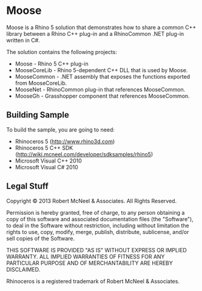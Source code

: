 Moose
=====

Moose is a Rhino 5 solution that demonstrates how to share a common C++ library between a Rhino C++ plug-in and a RhinoCommon .NET plug-in written in C#.

The solution contains the following projects:

* Moose        - Rhino 5 C++ plug-in
* MooseCoreLib - Rhino 5-dependent C++ DLL that is used by Moose.
* MooseCommon  - .NET assembly that exposes the functions exported from MooseCoreLib.
* MooseNet     - RhinoCommon plug-in that references MooseCommon.
* MooseGh      - Grasshopper component that references MooseCommon.

Building Sample
--------------------
To build the sample, you are going to need:

* Rhinoceros 5 (http://www.rhino3d.com)
* Rhinoceros 5 C++ SDK (http://wiki.mcneel.com/developer/sdksamples/rhino5)
* Microsoft Visual C++ 2010
* Microsoft Visual C# 2010

Legal Stuff
-----------
Copyright © 2013 Robert McNeel & Associates. All Rights Reserved.

Permission is hereby granted, free of charge, to any person obtaining a copy of
this software and associated documentation files (the "Software"), to deal in
the Software without restriction, including without limitation the rights to use,
copy, modify, merge, publish, distribute, sublicense, and/or sell copies of the
Software.

THIS SOFTWARE IS PROVIDED "AS IS" WITHOUT EXPRESS OR IMPLIED WARRANTY. ALL IMPLIED
WARRANTIES OF FITNESS FOR ANY PARTICULAR PURPOSE AND OF MERCHANTABILITY ARE HEREBY
DISCLAIMED.

Rhinoceros is a registered trademark of Robert McNeel & Associates.
